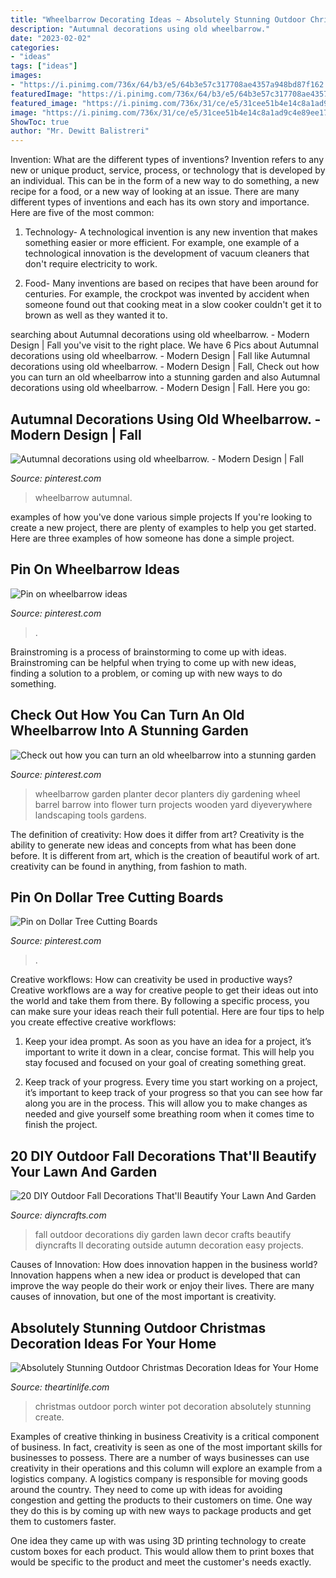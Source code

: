 ```yaml
---
title: "Wheelbarrow Decorating Ideas ~ Absolutely Stunning Outdoor Christmas Decoration Ideas For Your Home"
description: "Autumnal decorations using old wheelbarrow."
date: "2023-02-02"
categories:
- "ideas"
tags: ["ideas"]
images:
- "https://i.pinimg.com/736x/64/b3/e5/64b3e57c317708ae4357a948bd87f162.jpg"
featuredImage: "https://i.pinimg.com/736x/64/b3/e5/64b3e57c317708ae4357a948bd87f162.jpg"
featured_image: "https://i.pinimg.com/736x/31/ce/e5/31cee51b4e14c8a1ad9c4e89ee1706e8--wheelbarrow-decor-old-wheelbarrow-ideas.jpg"
image: "https://i.pinimg.com/736x/31/ce/e5/31cee51b4e14c8a1ad9c4e89ee1706e8--wheelbarrow-decor-old-wheelbarrow-ideas.jpg"
ShowToc: true
author: "Mr. Dewitt Balistreri"
---
```



Invention: What are the different types of inventions?
Invention refers to any new or unique product, service, process, or technology that is developed by an individual. This can be in the form of a new way to do something, a new recipe for a food, or a new way of looking at an issue. There are many different types of inventions and each has its own story and importance. Here are five of the most common:
1. Technology- A technological invention is any new invention that makes something easier or more efficient. For example, one example of a technological innovation is the development of vacuum cleaners that don't require electricity to work.

2. Food- Many inventions are based on recipes that have been around for centuries. For example, the crockpot was invented by accident when someone found out that cooking meat in a slow cooker couldn't get it to brown as well as they wanted it to.

	

		
searching about Autumnal decorations using old wheelbarrow. - Modern Design | Fall you've visit to the right place. We have 6 Pics about Autumnal decorations using old wheelbarrow. - Modern Design | Fall like Autumnal decorations using old wheelbarrow. - Modern Design | Fall, Check out how you can turn an old wheelbarrow into a stunning garden and also Autumnal decorations using old wheelbarrow. - Modern Design | Fall. Here you go:
		
    
## Autumnal Decorations Using Old Wheelbarrow. - Modern Design | Fall

<img loading=lazy src="https://i.pinimg.com/originals/29/78/27/297827a47924b1a6440b347b0b3b7b5f.jpg" onerror="this.onerror=null;this.src='https://tse4.mm.bing.net/th?id=OIP.o5PKIrELDYqCIRb8G9gfiAHaJ6&amp;pid=15.1';" alt="Autumnal decorations using old wheelbarrow. - Modern Design | Fall">

_Source: pinterest.com_

>wheelbarrow autumnal. 

	

examples of how you've done various simple projects
If you're looking to create a new project, there are plenty of examples to help you get started. Here are three examples of how someone has done a simple project.

    
## Pin On Wheelbarrow Ideas

<img loading=lazy src="https://i.pinimg.com/736x/2c/24/f1/2c24f13f85f09efd3dbff36c18c91c66.jpg" onerror="this.onerror=null;this.src='https://tse3.mm.bing.net/th?id=OIP.5R2H_b25C7MNXEFFTZ_JFAHaFu&amp;pid=15.1';" alt="Pin on wheelbarrow ideas">

_Source: pinterest.com_

>. 

	

Brainstroming is a process of brainstorming to come up with ideas. Brainstroming can be helpful when trying to come up with new ideas, finding a solution to a problem, or coming up with new ways to do something.

    
## Check Out How You Can Turn An Old Wheelbarrow Into A Stunning Garden

<img loading=lazy src="https://i.pinimg.com/736x/31/ce/e5/31cee51b4e14c8a1ad9c4e89ee1706e8--wheelbarrow-decor-old-wheelbarrow-ideas.jpg" onerror="this.onerror=null;this.src='https://tse1.mm.bing.net/th?id=OIP.yOLf4GwUtu8SKoF9r-MLBQHaJ4&amp;pid=15.1';" alt="Check out how you can turn an old wheelbarrow into a stunning garden">

_Source: pinterest.com_

>wheelbarrow garden planter decor planters diy gardening wheel barrel barrow into flower turn projects wooden yard diyeverywhere landscaping tools gardens. 

	

The definition of creativity: How does it differ from art?
Creativity is the ability to generate new ideas and concepts from what has been done before. It is different from art, which is the creation of beautiful work of art. creativity can be found in anything, from fashion to math.

    
## Pin On Dollar Tree Cutting Boards

<img loading=lazy src="https://i.pinimg.com/736x/64/b3/e5/64b3e57c317708ae4357a948bd87f162.jpg" onerror="this.onerror=null;this.src='https://tse3.mm.bing.net/th?id=OIP.Nhwh051STCsqFS5Dletv3gHaNK&amp;pid=15.1';" alt="Pin on Dollar Tree Cutting Boards">

_Source: pinterest.com_

>. 

	

Creative workflows: How can creativity be used in productive ways?
Creative workflows are a way for creative people to get their ideas out into the world and take them from there. By following a specific process, you can make sure your ideas reach their full potential. Here are four tips to help you create effective creative workflows:
1. Keep your idea prompt. As soon as you have an idea for a project, it’s important to write it down in a clear, concise format. This will help you stay focused and focused on your goal of creating something great.

2. Keep track of your progress. Every time you start working on a project, it’s important to keep track of your progress so that you can see how far along you are in the process. This will allow you to make changes as needed and give yourself some breathing room when it comes time to finish the project.


    
## 20 DIY Outdoor Fall Decorations That&#039;ll Beautify Your Lawn And Garden

<img loading=lazy src="https://cdn.diyncrafts.com/wp-content/uploads/2017/09/fall-decorations-outdoor-p-397x1024.jpg" onerror="this.onerror=null;this.src='https://tse2.mm.bing.net/th?id=OIP.TP8rg87jDIYQgi7gn_WVWwAAAA&amp;pid=15.1';" alt="20 DIY Outdoor Fall Decorations That&#039;ll Beautify Your Lawn And Garden">

_Source: diyncrafts.com_

>fall outdoor decorations diy garden lawn decor crafts beautify diyncrafts ll decorating outside autumn decoration easy projects. 

	

Causes of Innovation: How does innovation happen in the business world?
Innovation happens when a new idea or product is developed that can improve the way people do their work or enjoy their lives. There are many causes of innovation, but one of the most important is creativity.

    
## Absolutely Stunning Outdoor Christmas Decoration Ideas For Your Home

<img loading=lazy src="http://theartinlife.com/wp-content/uploads/2017/11/Outdoor-Christmas-11-The-ART-In-LIFE.jpg" onerror="this.onerror=null;this.src='https://tse1.mm.bing.net/th?id=OIP.lzt0_dLFObUAbz47QrGu-gHaLH&amp;pid=15.1';" alt="Absolutely Stunning Outdoor Christmas Decoration Ideas for Your Home">

_Source: theartinlife.com_

>christmas outdoor porch winter pot decoration absolutely stunning create. 

	

Examples of creative thinking in business
Creativity is a critical component of business. In fact, creativity is seen as one of the most important skills for businesses to possess. There are a number of ways businesses can use creativity in their operations and this column will explore an example from a logistics company. 
A logistics company is responsible for moving goods around the country. They need to come up with ideas for avoiding congestion and getting the products to their customers on time. One way they do this is by coming up with new ways to package products and get them to customers faster.

One idea they came up with was using 3D printing technology to create custom boxes for each product. This would allow them to print boxes that would be specific to the product and meet the customer's needs exactly.


